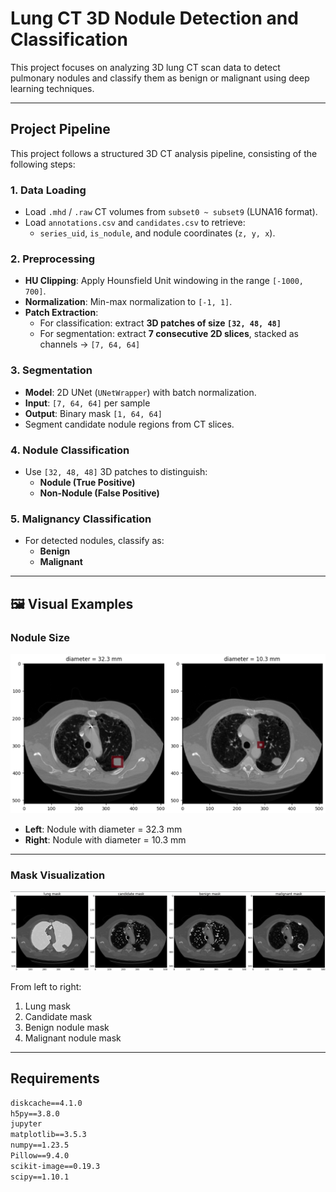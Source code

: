 # Lung CT 3D Nodule Detection and Classification

This project focuses on analyzing 3D lung CT scan data to detect pulmonary nodules and classify them as benign or malignant using deep learning techniques.

---

##  Project Pipeline

This project follows a structured 3D CT analysis pipeline, consisting of the following steps:

### 1. **Data Loading**
- Load `.mhd` / `.raw` CT volumes from `subset0 ~ subset9` (LUNA16 format).
- Load `annotations.csv` and `candidates.csv` to retrieve:
  - `series_uid`, `is_nodule`, and nodule coordinates (`z, y, x`).

### 2. **Preprocessing**
- **HU Clipping**: Apply Hounsfield Unit windowing in the range `[-1000, 700]`.
- **Normalization**: Min-max normalization to `[-1, 1]`.
- **Patch Extraction**:
  - For classification: extract **3D patches of size `[32, 48, 48]`**
  - For segmentation: extract **7 consecutive 2D slices**, stacked as channels → `[7, 64, 64]`

### 3. **Segmentation**
- **Model**: 2D UNet (`UNetWrapper`) with batch normalization.
- **Input**: `[7, 64, 64]` per sample  
- **Output**: Binary mask `[1, 64, 64]`  
- Segment candidate nodule regions from CT slices.

### 4. **Nodule Classification**
- Use `[32, 48, 48]` 3D patches to distinguish:
  - **Nodule (True Positive)**
  - **Non-Nodule (False Positive)**

### 5. **Malignancy Classification**
- For detected nodules, classify as:
  - **Benign**
  - **Malignant**

---

## 🖼 Visual Examples

###  Nodule Size 

<p align="center">
  <img src="visual/lung-mask1.png" width="700"/>
</p>

- **Left**: Nodule with diameter = 32.3 mm  
- **Right**: Nodule with diameter = 10.3 mm

---

###  Mask Visualization

<p align="center">
  <img src="visual/mask2.png" width="950"/>
</p>

From left to right:
1. Lung mask  
2. Candidate mask  
3. Benign nodule mask  
4. Malignant nodule mask

---

##  Requirements

```txt
diskcache==4.1.0
h5py==3.8.0
jupyter
matplotlib==3.5.3
numpy==1.23.5
Pillow==9.4.0
scikit-image==0.19.3
scipy==1.10.1
